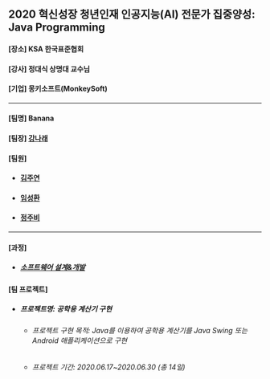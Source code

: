 ## 2020 혁신성장 청년인재 인공지능(AI) 전문가 집중양성: Java Programming
<h4>[장소] KSA 한국표준협회</h4>
<h4>[강사] 정대식 상명대 교수님</h4>
<h4>[기업] 몽키소프트(MonkeySoft)</h4>
<hr>
<h4>[팀명] Banana </h4>
<h4>[팀장] <a href = "https://github.com/kang-hana" > 강나래</a></h4>
  <h4>[팀원]</h4>
  <ul>
  <li>
    <h4><a href="https://github.com/jysaa5">김주연</a></h4>
  </li>
    <li>
    <h4><a href="https://github.com/SeongHwan-Lim">임성환</a></h4>
  </li>
    <li>
    <h4><a href="https://github.com/JoobeeJung">정주비</a></h4>
  </li>
  </ul>
  <hr>
<h4>[과정]</h4>
<ul>
  <li>
    <h5><a href="https://github.com/ksa-banana/Java_Programming/blob/master/Software_Design_And_Development_Process.md">소프트웨어 설계&개발</a></h5>
  </li>
  </ul>
<h4>[팀 프로젝트]</h4>
<ul>
  <li>
    <h5>프로젝트명: 공학용 계산기 구현</h5>
    <ul>
      <li>
    <h6>프로젝트 구현 목적: Java를 이용하여 공학용 계산기를 Java Swing 또는 Android 애플리케이션으로 구현</h6>
      </li>
      <li>
    <h6>프로젝트 기간: 2020.06.17~2020.06.30 (총 14일)</h6>
      </li>
    </ul>
  </li>
 </ul>
